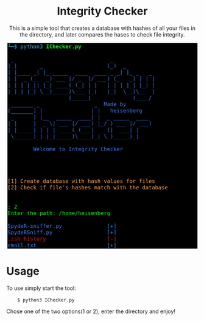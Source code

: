
<div align='center'>
<h1>Integrity Checker</h1>

<p>This is a simple tool that creates a database with hashes of all your files in the directory, and later compares the hases to check file integrity. </p>
<img src="https://github.com/L101111/File-Integrity-Checker/blob/main/screen.png" width="500px"/>
</div>

# Usage

To use simply start the tool:

        $ python3 IChecker.py

Chose one of the two options(1 or 2), enter the directory and enjoy!

# 
